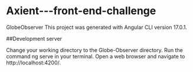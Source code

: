 # Axient---front-end-challenge

GlobeObserver
This project was generated with Angular CLI version 17.0.1.

##Development server

Change your working directory to the Globe-Observer directory.
Run the command ng serve in your terminal.
Open a web browser and navigate to http://localhost:4200/.


